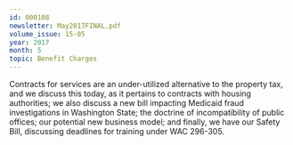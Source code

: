 ```yaml
---
id: 000108
newsletter: May2017FINAL.pdf
volume_issue: 15-05
year: 2017
month: 5
topic: Benefit Charges
---
```


Contracts for services are an under-utilized alternative to the property tax, and we discuss this today, as it pertains to contracts with housing authorities; we also discuss a new bill impacting Medicaid fraud investigations in Washington State; the doctrine of incompatibility of public offices; our potential new business model; and finally, we have our Safety Bill, discussing deadlines for training under WAC 296-305.